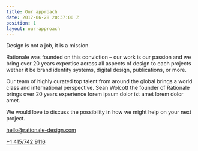 ```yaml
---
title: Our approach
date: 2017-06-28 20:37:00 Z
position: 1
layout: our-approach
---
```


Design is not a job, it is a mission.

Rationale was founded on this conviction – our work is our passion and we bring over 20 years expertise across all aspects of design to each projects wether it be brand identity systems, digital design, publications, or more. 

Our team of highly curated top talent from around the global brings a world class and international perspective. Sean Wolcott the founder of Rationale brings over 20 years experience lorem ipsum dolor ist amet lorem dolor amet.

We would love to discuss the possibility in how we might help on your next project.

[hello@rationale-design.com](mailto:hello@rationale-design.com)

[+1 415/742 9116](tel:+14157429116)